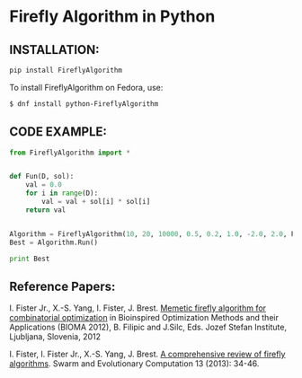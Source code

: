 # Firefly Algorithm in Python

## INSTALLATION:

```sh
pip install FireflyAlgorithm
```
To install FireflyAlgorithm on Fedora, use:
```sh
$ dnf install python-FireflyAlgorithm
```

## CODE EXAMPLE:

```python
from FireflyAlgorithm import *


def Fun(D, sol):
    val = 0.0
    for i in range(D):
        val = val + sol[i] * sol[i]
    return val


Algorithm = FireflyAlgorithm(10, 20, 10000, 0.5, 0.2, 1.0, -2.0, 2.0, Fun)
Best = Algorithm.Run()

print Best
```

## Reference Papers:

I. Fister Jr.,  X.-S. Yang,  I. Fister, J. Brest. [Memetic firefly algorithm for combinatorial optimization](http://www.iztok-jr-fister.eu/static/publications/44.pdf) in Bioinspired Optimization Methods and their Applications (BIOMA 2012), B. Filipic and J.Silc, Eds. 
Jozef Stefan Institute, Ljubljana, Slovenia, 2012 

I. Fister, I. Fister Jr.,  X.-S. Yang, J. Brest. [A comprehensive review of firefly algorithms](http://www.iztok-jr-fister.eu/static/publications/23.pdf). Swarm and Evolutionary Computation 13 (2013): 34-46.
